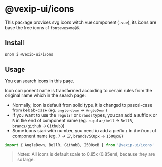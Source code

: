 # @vexip-ui/icons

This package provides svg icons witch vue component (`.vue`), its icons are base the free icons of `fontawesome@6`.

## Install

```sh
pnpm i @vexip-ui/icons
```

## Usage

You can search icons in this [page](https://fontawesome.com/search?m=free).

Icon component name is transformed according to certain rules from the original name which in the search page:

- Normally, icon is default from solid type, it is changed to pascal-case from kebab-case (eg. `angle-down` -> `AngleDown`)
- If you want to use the `regular` or `brands` types, you can add a suffix `R` or `B` in the end of component name (eg. `rugular/bell` -> `BellR`, `brands/github` -> `GithubB`)
- Some icons start with number, you need to add a prefix `I` in the front of component name (eg. `7` -> `I7`, `brands/500px` -> `I500pxB`)

```ts
import { AngleDown, BellR, GithubB, I500pxB } from '@vexip-ui/icons'
```

> Notes: All icons is default scale to 0.85x (0.85em), because they are so large.
